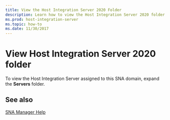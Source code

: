 ```yaml
---
title: View the Host Integration Server 2020 Folder
description: Learn how to view the Host Integration Server 2020 folder assigned to an SNA domain.
ms.prod: host-integration-server
ms.topic: how-to
ms.date: 11/30/2017
---
```


# View Host Integration Server 2020 folder

To view the Host Integration Server assigned to this SNA domain, expand the **Servers** folder.

## See also

[SNA Manager Help](../core/sna-manager-help1.md)
